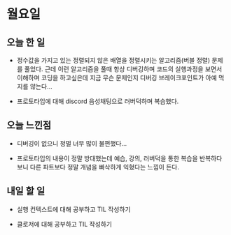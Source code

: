 # 월요일

## 오늘 한 일
- 정수값을 가지고 있는 정렬되지 않은 배열을 정렬시키는 알고리즘(버블 정렬) 문제를 풀었다. 근데 이런 알고리즘을 풀때 항상 디버깅하며 코드의 실행과정을 보면서 이해하며 코딩을 하고싶은데 지금 무슨 문제인지 디버깅 브레이크포인트가 아예 먹지를 않는다...

- 프로토타입에 대해 discord 음성채팅으로 러버덕하며 복습했다.

## 오늘 느낀점
- 디버깅이 없으니 정멀 너무 많이 불편했다...

- 프로토타입의 내용이 정말 방대했는데 예습, 강의, 러버덕을 통한 복습을 반복하다보니 다른 파트보다 정말 개념을 빠삭하게 익혔다는 느낌이 든다.

## 내일 할 일
- 실행 컨텍스트에 대해 공부하고 TIL 작성하기

- 클로저에 대해 공부하고 TIL 작성하기
